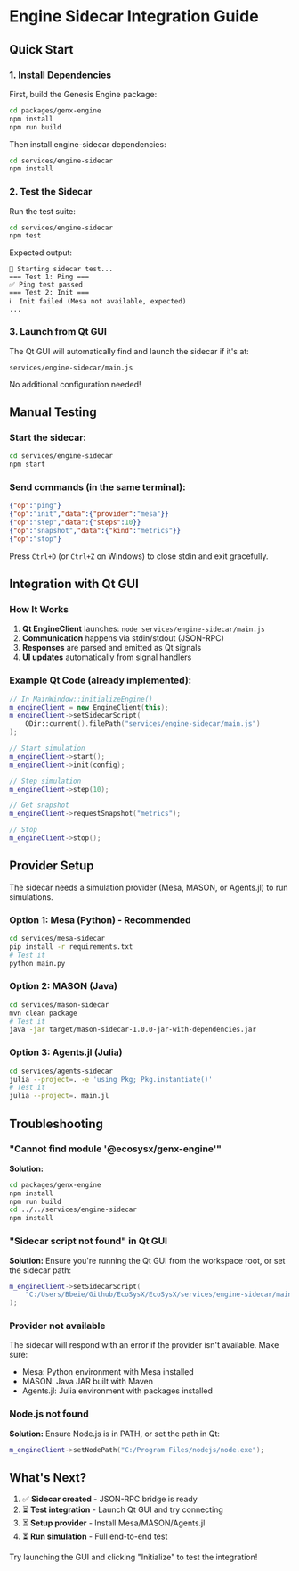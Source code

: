 # Engine Sidecar Integration Guide

## Quick Start

### 1. Install Dependencies

First, build the Genesis Engine package:

```bash
cd packages/genx-engine
npm install
npm run build
```

Then install engine-sidecar dependencies:

```bash
cd services/engine-sidecar
npm install
```

### 2. Test the Sidecar

Run the test suite:

```bash
cd services/engine-sidecar
npm test
```

Expected output:
```
🧪 Starting sidecar test...
=== Test 1: Ping ===
✅ Ping test passed
=== Test 2: Init ===
ℹ️  Init failed (Mesa not available, expected)
...
```

### 3. Launch from Qt GUI

The Qt GUI will automatically find and launch the sidecar if it's at:
```
services/engine-sidecar/main.js
```

No additional configuration needed!

## Manual Testing

### Start the sidecar:
```bash
cd services/engine-sidecar
npm start
```

### Send commands (in the same terminal):
```json
{"op":"ping"}
{"op":"init","data":{"provider":"mesa"}}
{"op":"step","data":{"steps":10}}
{"op":"snapshot","data":{"kind":"metrics"}}
{"op":"stop"}
```

Press `Ctrl+D` (or `Ctrl+Z` on Windows) to close stdin and exit gracefully.

## Integration with Qt GUI

### How It Works

1. **Qt EngineClient** launches: `node services/engine-sidecar/main.js`
2. **Communication** happens via stdin/stdout (JSON-RPC)
3. **Responses** are parsed and emitted as Qt signals
4. **UI updates** automatically from signal handlers

### Example Qt Code (already implemented):

```cpp
// In MainWindow::initializeEngine()
m_engineClient = new EngineClient(this);
m_engineClient->setSidecarScript(
    QDir::current().filePath("services/engine-sidecar/main.js")
);

// Start simulation
m_engineClient->start();
m_engineClient->init(config);

// Step simulation
m_engineClient->step(10);

// Get snapshot
m_engineClient->requestSnapshot("metrics");

// Stop
m_engineClient->stop();
```

## Provider Setup

The sidecar needs a simulation provider (Mesa, MASON, or Agents.jl) to run simulations.

### Option 1: Mesa (Python) - Recommended

```bash
cd services/mesa-sidecar
pip install -r requirements.txt
# Test it
python main.py
```

### Option 2: MASON (Java)

```bash
cd services/mason-sidecar
mvn clean package
# Test it
java -jar target/mason-sidecar-1.0.0-jar-with-dependencies.jar
```

### Option 3: Agents.jl (Julia)

```bash
cd services/agents-sidecar
julia --project=. -e 'using Pkg; Pkg.instantiate()'
# Test it
julia --project=. main.jl
```

## Troubleshooting

### "Cannot find module '@ecosysx/genx-engine'"

**Solution:**
```bash
cd packages/genx-engine
npm install
npm run build
cd ../../services/engine-sidecar
npm install
```

### "Sidecar script not found" in Qt GUI

**Solution:** Ensure you're running the Qt GUI from the workspace root, or set the sidecar path:

```cpp
m_engineClient->setSidecarScript(
    "C:/Users/Bbeie/Github/EcoSysX/EcoSysX/services/engine-sidecar/main.js"
);
```

### Provider not available

The sidecar will respond with an error if the provider isn't available. Make sure:
- Mesa: Python environment with Mesa installed
- MASON: Java JAR built with Maven
- Agents.jl: Julia environment with packages installed

### Node.js not found

**Solution:** Ensure Node.js is in PATH, or set the path in Qt:

```cpp
m_engineClient->setNodePath("C:/Program Files/nodejs/node.exe");
```

## What's Next?

1. ✅ **Sidecar created** - JSON-RPC bridge is ready
2. ⏳ **Test integration** - Launch Qt GUI and try connecting
3. ⏳ **Setup provider** - Install Mesa/MASON/Agents.jl
4. ⏳ **Run simulation** - Full end-to-end test

Try launching the GUI and clicking "Initialize" to test the integration!

